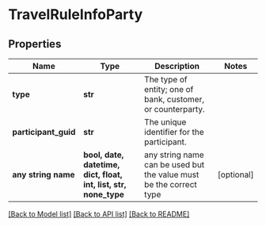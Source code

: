 # TravelRuleInfoParty



## Properties
Name | Type | Description | Notes
------------ | ------------- | ------------- | -------------
**type** | **str** | The type of entity; one of bank, customer, or counterparty. | 
**participant_guid** | **str** | The unique identifier for the participant. | 
**any string name** | **bool, date, datetime, dict, float, int, list, str, none_type** | any string name can be used but the value must be the correct type | [optional]

[[Back to Model list]](../README.md#documentation-for-models) [[Back to API list]](../README.md#documentation-for-api-endpoints) [[Back to README]](../README.md)


